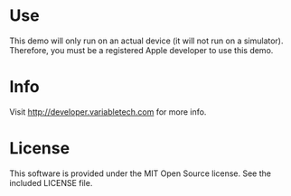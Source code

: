 Use
====================
This demo will only run on an actual device (it will not run on a simulator). Therefore, you must be a registered Apple developer to use this demo.

Info
====================
Visit http://developer.variabletech.com for more info.

License
====================
This software is provided under the MIT Open Source license. See the included LICENSE file. 